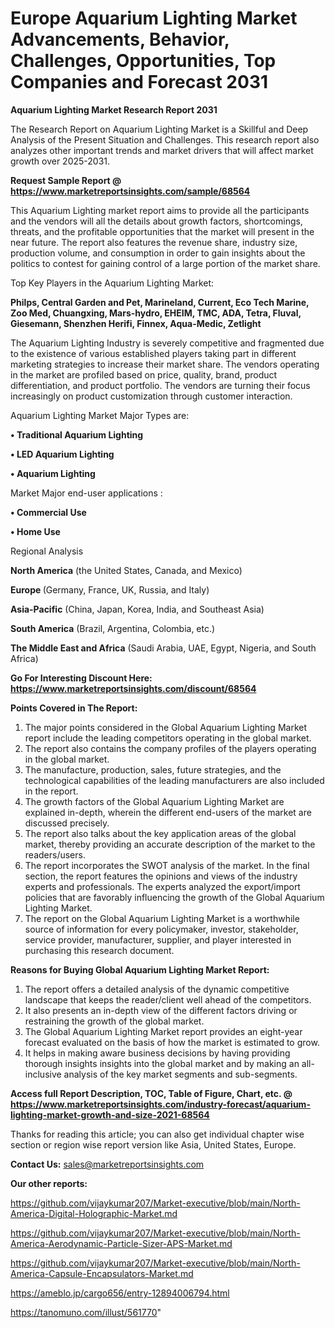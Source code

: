 # Europe Aquarium Lighting Market Advancements, Behavior, Challenges, Opportunities, Top Companies and Forecast 2031

<strong>Aquarium Lighting Market Research Report 2031</strong>

The Research Report on Aquarium Lighting Market is a Skillful and Deep Analysis of the Present Situation and Challenges. This research report also analyzes other important trends and market drivers that will affect market growth over 2025-2031.

<strong>Request Sample Report @ <a href=https://www.marketreportsinsights.com/sample/68564>https://www.marketreportsinsights.com/sample/68564</a></strong>

This Aquarium Lighting market report aims to provide all the participants and the vendors will all the details about growth factors, shortcomings, threats, and the profitable opportunities that the market will present in the near future. The report also features the revenue share, industry size, production volume, and consumption in order to gain insights about the politics to contest for gaining control of a large portion of the market share.

Top Key Players in the Aquarium Lighting Market:

<strong>Philps, Central Garden and Pet, Marineland, Current, Eco Tech Marine, Zoo Med, Chuangxing, Mars-hydro, EHEIM, TMC, ADA, Tetra, Fluval, Giesemann, Shenzhen Herifi, Finnex, Aqua-Medic, Zetlight</strong>

The Aquarium Lighting Industry is severely competitive and fragmented due to the existence of various established players taking part in different marketing strategies to increase their market share. The vendors operating in the market are profiled based on price, quality, brand, product differentiation, and product portfolio. The vendors are turning their focus increasingly on product customization through customer interaction.

Aquarium Lighting Market Major Types are:

<strong>• Traditional Aquarium Lighting

• LED Aquarium Lighting

• Aquarium Lighting</strong>

Market Major end-user applications :

<strong>• Commercial Use

• Home Use</strong>

Regional Analysis

</u><strong><b>North America</b></strong> (the United States, Canada, and Mexico)

<strong><b>Europe </b></strong>(Germany, France, UK, Russia, and Italy)

<strong><b>Asia-Pacific</b></strong> (China, Japan, Korea, India, and Southeast Asia)

<strong><b>South America</b></strong> (Brazil, Argentina, Colombia, etc.)

<strong><b>The Middle East and Africa</b></strong> (Saudi Arabia, UAE, Egypt, Nigeria, and South Africa)

<strong>Go For Interesting Discount Here: <a href=https://www.marketreportsinsights.com/discount/68564>https://www.marketreportsinsights.com/discount/68564</a></strong>

<strong>Points Covered in The Report:</strong>
<ol>
  <li>The major points considered in the Global Aquarium Lighting Market report include the leading competitors operating in the global market.</li>
  <li>The report also contains the company profiles of the players operating in the global market.</li>
  <li>The manufacture, production, sales, future strategies, and the technological capabilities of the leading manufacturers are also included in the report.</li>
  <li>The growth factors of the Global Aquarium Lighting Market are explained in-depth, wherein the different end-users of the market are discussed precisely.</li>
  <li>The report also talks about the key application areas of the global market, thereby providing an accurate description of the market to the readers/users.</li>
  <li>The report incorporates the SWOT analysis of the market. In the final section, the report features the opinions and views of the industry experts and professionals. The experts analyzed the export/import policies that are favorably influencing the growth of the Global Aquarium Lighting Market.</li>
  <li>The report on the Global Aquarium Lighting Market is a worthwhile source of information for every policymaker, investor, stakeholder, service provider, manufacturer, supplier, and player interested in purchasing this research document.</li>
</ol>
<strong>Reasons for Buying Global Aquarium Lighting Market Report:</strong>

<ol>
  <li>The report offers a detailed analysis of the dynamic competitive landscape that keeps the reader/client well ahead of the competitors.</li>
  <li>It also presents an in-depth view of the different factors driving or restraining the growth of the global market.</li>
  <li>The Global Aquarium Lighting Market report provides an eight-year forecast evaluated on the basis of how the market is estimated to grow.</li>
  <li>It helps in making aware business decisions by having providing thorough insights insights into the global market and by making an all-inclusive analysis of the key market segments and sub-segments.</li>
</ol>
<strong>Access full Report Description, TOC, Table of Figure, Chart, etc. @ <a href=https://www.marketreportsinsights.com/industry-forecast/aquarium-lighting-market-growth-and-size-2021-68564>https://www.marketreportsinsights.com/industry-forecast/aquarium-lighting-market-growth-and-size-2021-68564</a></strong>


Thanks for reading this article; you can also get individual chapter wise section or region wise report version like Asia, United States, Europe.

<strong>Contact Us:</strong>
sales@marketreportsinsights.com

<strong>Our other reports:</strong>

<a href=https://github.com/vijaykumar207/Market-executive/blob/main/North-America-Digital-Holographic-Market.md>https://github.com/vijaykumar207/Market-executive/blob/main/North-America-Digital-Holographic-Market.md</a>

<a href=https://github.com/vijaykumar207/Market-executive/blob/main/North-America-Aerodynamic-Particle-Sizer-APS-Market.md>https://github.com/vijaykumar207/Market-executive/blob/main/North-America-Aerodynamic-Particle-Sizer-APS-Market.md</a>

<a href=https://github.com/vijaykumar207/Market-executive/blob/main/North-America-Capsule-Encapsulators-Market.md>https://github.com/vijaykumar207/Market-executive/blob/main/North-America-Capsule-Encapsulators-Market.md</a>

<a href=https://ameblo.jp/cargo656/entry-12894006794.html>https://ameblo.jp/cargo656/entry-12894006794.html</a>

<a href=https://tanomuno.com/illust/561770>https://tanomuno.com/illust/561770</a>"
